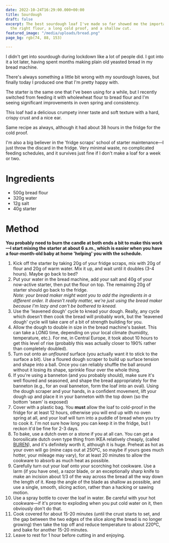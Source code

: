 ```yaml
---
date: 2022-10-24T16:29:00.000+00:00
title: Sourdough
draft: false
excerpt: The best sourdough loaf I've made so far showed me the importance of choosing
  the right flour, a long cold proof, and a shallow cut.
featured_image: "/media/uploads/bread.png"
page_bg: rgb(74, 88, 153)

---
```

I didn't get into sourdough during lockdown like a lot of people did. I got into it a lot later, having spent months making plain old yeasted bread in my bread machine.

There's always something a little bit wrong with my sourdough loaves, but finally today I produced one that I'm pretty happy with.

The starter is the same one that I've been using for a while, but I recently switched from feeding it with wholewheat flour to bread flour and I'm seeing significant improvements in oven spring and consistency.

This loaf had a delicious crumpety inner taste and soft texture with a hard, crispy crust and a nice ear.

Same recipe as always, although it had about 38 hours in the fridge for the cold proof.

I'm also a big believer in the 'fridge scraps' school of starter maintenance—I just throw the discard in the fridge. Very minimal waste, no complicated feeding schedules, and it survives just fine if I don't make a loaf for a week or two.

# Ingredients

* 500g bread flour
* 320g water
* 12g salt
* 40g starter

# Method

**You probably need to burn the candle at both ends a bit to make this work—I start mixing the starter at about 6 a.m., which is easier when you have a four-month-old baby at home 'helping' you with the schedule.**

 1. Kick off the starter by taking 20g of your fridge scraps, mix with 20g of flour and 20g of warm water. Mix it up, and wait until it doubles (3-4 hours). Maybe go back to bed?
 2. Put your water in the bread machine, add your salt and 40g of your now-active starter, then put the flour on top. The remaining 20g of starter should go back to the fridge.  
    _Note: your bread maker might want you to add the ingredients in a different order. It doesn't really matter, we're just using the bread maker because I'm lazy and can't be bothered to knead._
 3. Use the 'leavened dough' cycle to knead your dough. Really, any cycle which doesn't then cook the bread will probably work, but the 'leavened dough' cycle will take care of a bit of strength building for you.
 4. Allow the dough to double in size in the bread machine's basket. This can take a LONG time, depending on your local climate (humidity, temperature, etc.). For me, in Central Europe, it took about 10 hours to get this level of rise (probably this was actually closer to 190% rather than completely doubled).
 5. Turn out onto an _unfloured_ surface (you actually want it to stick to the surface a bit). Use a floured dough scraper to build up surface tension and shape into a ball. Once you can reliably shuffle the ball around without it losing its shape, sprinkle flour over the whole thing.
 6. If you're using a banneton (and you probably should), make sure it's well floured and seasoned, and shape the bread appropriately for the banneton (e.g., for an oval banneton, form the loaf into an oval). Using the dough scraper and your hands, in a confident movement, lift your dough up and place it in your banneton with the top down (so the bottom 'seam' is exposed)
 7. Cover with a plastic bag. You **must** allow the loaf to cold-proof in the fridge for at least 12 hours, otherwise you will end up with no oven spring at all, and your loaf will turn into a puddle of bread when you try to cook it. I'm not sure how long you can keep it in the fridge, but I reckon it'd be fine for 2-3 days.
 8. To bake, use a dutch oven or a stone if you at all can. You can get a borosilicate dutch oven type thing from IKEA relatively cheaply, (called [BUREN](https://www.ikea.com/hu/hu/p/buren-sueto-talalotal-tetovel-atlatszo-ueveg-00214591/)), and it's definitely worth it, although it is huge. Preheat as hot as your oven will go (mine caps out at 250ºC, so maybe if yours goes much hotter, your mileage may vary), for at least 20 minutes to allow the cookware to absorb as much heat as possible.
 9. Carefully turn out your loaf onto your scorching hot cookware. Use a larm (if you have one), a razor blade, or an exceptionally sharp knife to make an incision about 1/3 of the way across the bread all the way down the length of it. Keep the angle of the blade as shallow as possible, and use a single, smooth, slicing action, rather than a hacking or sawing motion.
10. Use a spray bottle to cover the loaf in water. Be careful with your hot cookware—if it's prone to exploding when you put cold water on it, then obviously don't do that.
11. Cook covered for about 15-20 minutes (until the crust starts to set, and the gap between the two edges of the slice along the bread is no longer growing) then take the top off and reduce temperature to about 220ºC, and bake for another 15-20 minutes.
12. Leave to rest for 1 hour before cutting in and enjoying. 